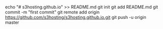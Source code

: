 echo "# s3hosting.github.io" >> README.md
git init
git add README.md
git commit -m "first commit"
git remote add origin https://github.com/s3hosting/s3hosting.github.io.git
git push -u origin master
